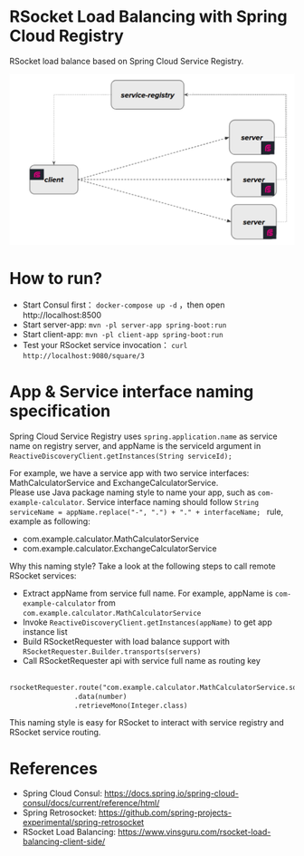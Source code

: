 RSocket Load Balancing with Spring Cloud Registry
=================================================

RSocket load balance based on Spring Cloud Service Registry.

![LoadBalance Structure](./loadbalance-structure.png)

# How to run?

* Start Consul first： `docker-compose up -d` ，then open http://localhost:8500
* Start server-app: `mvn -pl server-app spring-boot:run`
* Start client-app: `mvn -pl client-app spring-boot:run`
* Test your RSocket service invocation： `curl http://localhost:9080/square/3`

# App & Service interface naming specification
Spring Cloud Service Registry uses `spring.application.name` as service name on registry server, and appName is the serviceId argument in `ReactiveDiscoveryClient.getInstances(String serviceId);`

For example, we have a service app with two service interfaces: MathCalculatorService and ExchangeCalculatorService.  
Please use Java package naming style to name your app, such as `com-example-calculator`.
Service interface naming should follow `String serviceName = appName.replace("-", ".") + "." + interfaceName; ` rule, example as following:

* com.example.calculator.MathCalculatorService
* com.example.calculator.ExchangeCalculatorService

Why this naming style?  Take a look at the following steps to call remote RSocket services:

* Extract appName from service full name. For example, appName is `com-example-calculator`  from `com.example.calculator.MathCalculatorService`
* Invoke `ReactiveDiscoveryClient.getInstances(appName)` to get app instance list
* Build RSocketRequester with load balance support with `RSocketRequester.Builder.transports(servers)`
* Call RSocketRequester api with service full name as routing key

```
 rsocketRequester.route("com.example.calculator.MathCalculatorService.square")
                .data(number)
                .retrieveMono(Integer.class)
```

This naming style is easy for RSocket to interact with service registry and RSocket service routing.

# References

* Spring Cloud Consul: https://docs.spring.io/spring-cloud-consul/docs/current/reference/html/
* Spring Retrosocket: https://github.com/spring-projects-experimental/spring-retrosocket
* RSocket Load Balancing: https://www.vinsguru.com/rsocket-load-balancing-client-side/
